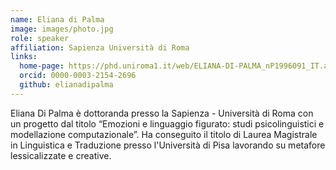 ```yaml
---
name: Eliana di Palma
image: images/photo.jpg
role: speaker
affiliation: Sapienza Università di Roma
links: 
  home-page: https://phd.uniroma1.it/web/ELIANA-DI-PALMA_nP1996091_IT.aspx
  orcid: 0000-0003-2154-2696
  github: elianadipalma
---
```


Eliana Di Palma è dottoranda presso la Sapienza - Università di Roma con un progetto dal titolo “Emozioni e linguaggio figurato: studi psicolinguistici e modellazione computazionale”. Ha conseguito il titolo di Laurea Magistrale in Linguistica e Traduzione presso l'Università di Pisa lavorando su metafore lessicalizzate e creative. 